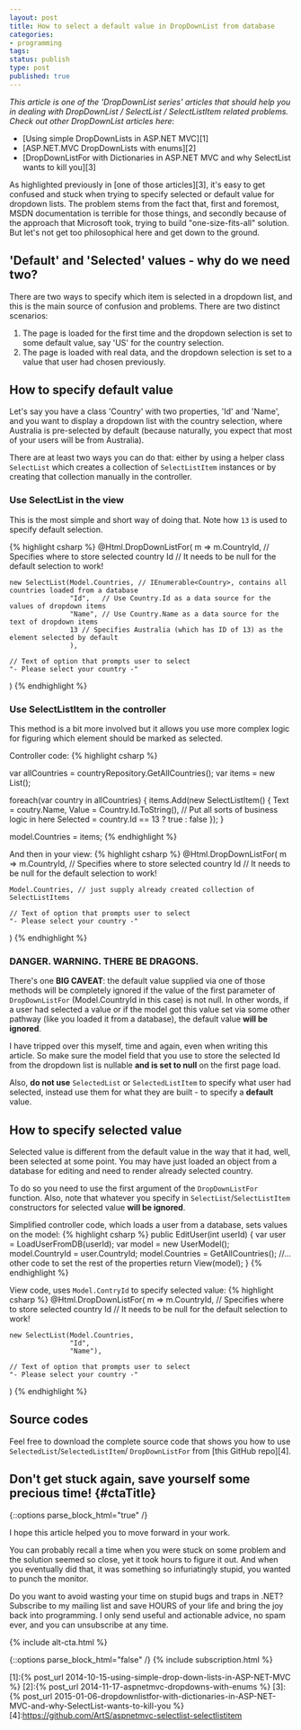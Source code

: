 ```yaml
---
layout: post
title: How to select a default value in DropDownList from database
categories:
- programming
tags:
status: publish
type: post
published: true
---
```

_This article is one of the 'DropDownList series' articles that should help you in dealing with 
DropDownList / SelectList / SelectListItem related problems. Check out other DropDownList articles
here_:

- [Using simple DropDownLists in ASP.NET MVC][1]
- [ASP.NET.MVC DropDownLists with enums][2]
- [DropDownListFor with Dictionaries in ASP.NET MVC and why SelectList wants to kill you][3]

As highlighted previously in [one of those articles][3], it's easy to get confused and stuck when
trying to specify selected or default value for dropdown lists. The problem stems from the fact
that, first and foremost, MSDN documentation is terrible for those things, and secondly because of 
the approach that Microsoft took, trying to build "one-size-fits-all" solution. But let's not get
too philosophical here and get down to the ground.

## 'Default' and 'Selected' values - why do we need two?
There are two ways to specify which item is selected in a dropdown list, and this is the main source
of confusion and problems. There are two distinct scenarios:

1. The page is loaded for the first time and the dropdown selection is set to some default value, say
   'US' for the country selection.
2. The page is loaded with real data, and the dropdown selection is set to a value that user had chosen
   previously.

## How to specify default value
Let's say you have a class 'Country' with two properties, 'Id' and 'Name', and you want
to display a dropdown list with the country selection, where Australia is pre-selected by default
(because naturally, you expect that most of your users will be from Australia).

There are at least two ways you can do that: either by using a helper class `SelectList` which creates
a collection of `SelectListItem` instances or by creating that collection manually in the
controller.

### Use SelectList in the view
This is the most simple and short way of doing that. Note how `13` is used to specify default
selection.

{% highlight csharp %}
@Html.DropDownListFor(
    m => m.CountryId, // Specifies where to store selected country Id
                      // It needs to be null for the default selection to work!

    new SelectList(Model.Countries, // IEnumerable<Country>, contains all countries loaded from a database
                   "Id",   // Use Country.Id as a data source for the values of dropdown items
                   "Name", // Use Country.Name as a data source for the text of dropdown items
                   13 // Specifies Australia (which has ID of 13) as the element selected by default
                   ),

    // Text of option that prompts user to select
    "- Please select your country -"
)
{% endhighlight %}

### Use SelectListItem in the controller
This method is a bit more involved but it allows you use more complex logic for figuring which 
element should be marked as selected.

Controller code:
{% highlight csharp %}

var allCountries = countryRepository.GetAllCountries();
var items = new List<SelectListItem>();

foreach(var country in allCountries)
{
    items.Add(new SelectListItem() {
        Text = coutry.Name,
        Value = Country.Id.ToString(),
        // Put all sorts of business logic in here
        Selected = country.Id == 13 ? true : false
    });
}

model.Countries = items;
{% endhighlight %}

And then in your view:
{% highlight csharp %}
@Html.DropDownListFor(
    m => m.CountryId, // Specifies where to store selected country Id
                      // It needs to be null for the default selection to work!

    Model.Countries, // just supply already created collection of SelectListItems

    // Text of option that prompts user to select
    "- Please select your country -"
)
{% endhighlight %}

### DANGER. WARNING. THERE BE DRAGONS.
There's one __BIG CAVEAT__: the default value supplied via one of those methods will be completely
ignored if the value of the first parameter of `DropDownListFor` (Model.CountryId in this case) is not
null. In other words, if a user had selected a value or if the model got this value set via some
other pathway (like you loaded it from a database), the default value __will be ignored__.

I have tripped over this myself, time and again, even when writing this article. So make sure the
model field that you use to store the selected Id from the dropdown list is nullable __and is set
to null__ on the first page load.

Also, __do not use__ `SelectedList` or `SelectedListItem` to specify what user had selected, instead
use them for what they are built - to specify a __default__ value.

## How to specify selected value

Selected value is different from the default value in the way that it had, well, been selected at some
point. You may have just loaded an object from a database for editing and need to render already
selected country.

To do so you need to use the first argument of the `DropDownListFor` function. Also, note that whatever 
you specify in `SelectList`/`SelectListItem` constructors for selected value __will be ignored__.

Simplified controller code, which loads a user from a database, sets values on the model:
{% highlight csharp %}
public EditUser(int userId) {
    var user = LoadUserFromDB(userId);
    var model = new UserModel();
    model.CountryId = user.CountryId;
    model.Countries = GetAllCountries();
    //... other code to set the rest of the properties
    return View(model);
}
{% endhighlight %}

View code, uses `Model.ContryId` to specify selected value:
{% highlight csharp %}
@Html.DropDownListFor(
    m => m.CountryId, // Specifies where to store selected country Id
                      // It needs to be null for the default selection to work!

    new SelectList(Model.Countries,
                   "Id",
                   "Name"),

    // Text of option that prompts user to select
    "- Please select your country -"
)
{% endhighlight %}

## Source codes
Feel free to download the complete source code that shows you how to use `SelectedList`/`SelectedListItem`/
`DropDownListFor` from [this GitHub repo][4].

## Don't get stuck again, save yourself some precious time! {#ctaTitle}

{::options parse_block_html="true" /}
<div id="ctaCopy">
I hope this article helped you to move forward in your work.

You can probably recall a time when you were stuck on some problem and the solution seemed so close,
yet it took hours to figure it out. And when you eventually did that, it was something so
infuriatingly stupid, you wanted to punch the monitor.

Do you want to avoid wasting your time on stupid bugs and traps in .NET? Subscribe to my mailing
list and save HOURS of your life and bring the joy back into programming. I only send useful and 
actionable advice, no spam ever, and you can unsubscribe at any time.
</div>

{% include alt-cta.html %}

{::options parse_block_html="false" /}
{% include subscription.html %}

[1]:{% post_url 2014-10-15-using-simple-drop-down-lists-in-ASP-NET-MVC %}
[2]:{% post_url 2014-11-17-aspnetmvc-dropdowns-with-enums %}
[3]:{% post_url 2015-01-06-dropdownlistfor-with-dictionaries-in-ASP-NET-MVC-and-why-SelectList-wants-to-kill-you %}
[4]:https://github.com/ArtS/aspnetmvc-selectlist-selectlistitem
